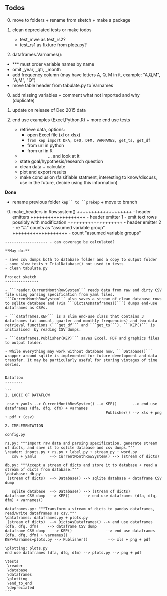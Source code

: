 Todos
-----

0. move to folders + rename from sketch + make a package 

0. clean depreciated tests or make todos
   - test_mwe as test_rs2?
   - test_rs1 as fixture from plots.py?

0. dataframes.Varnames(): 
  - *** must order variable names by name 
  - omit _year, _qtr, _month
  - add frequency column (may have letters A, Q, M in it, example: "A,Q,M", "A,M", "Q")
  - move table header from tabulate.py to Varnames
    

  
0. add missing variables + comment what not imported and why (duplicate) 

0. update on release of Dec 2015 data 
 
0. end use examples (Excel,Python,R) + more end use tests
   - retrieve data, options: 
      - open Excel file (xl or xlsx)
      - ```from kep import DFA, DFQ, DFM, VARNAMES, get_ts, get_df```
      - from url in python
      - from url in R
   - ```            ``` ... and look at it
   - state goal/hypothesis/research question 
   - clean data + calculate
   - plot and export results 
   - make conclusion (falsifiable statment, interesting to know/discuss, use in the future, decide using this information)

**Done**

+ rename previous folder ```kep`` to ``prekep``` + move to branch

0. make_headers in Rowsystem()
  +++++++++++++++++++ - header emitters
  +++++++++++++++++++    - header emitter 1 - emit text rows possibly with modification
  +++++++++++++++++++ - header emitter 2 - re "#." counts as "assumed variable group"     
  +++++++++++++++++++ - count "assumed variable groups"
  ~~~~~~~~~~~~~~~~~~~ - write header emitter to file in self.folder
  ------------------- - can coverage be calculated?

**May do:**

- save csv dumps both to database folder and a copy to output folder 
- some slow tests + TrialDatabase() not used in tests
- clean tabulate.py	

Project sketch
---------------

- ```reader.CurrentMonthRowSystem``` reads data from raw and dirty CSV file using parsing specification from yaml files. ```CurrentMonthRowSystem``` also saves a stream of clean database rows to sqlite database and (via ```DictsAsDataframes()```) dumps end-use dataframes as CSVs.

- ```dataframes.KEP``` is a slim end-use class that contains 3 dataframes (at annual, quarter and monthly frequencies) and two data retrieval functions (```get_df``` and ```get_ts```). ```KEP()``` is initialised  by reading CSV dumps. 

- ```dataframes.Publisher(KEP)``` saves Excel, PDF and graphics files to output folder. 

- While everything may work without database now, ```Database()``` wrapper around sqlite is implemented for future development and data transfer. It may be particularly useful for storing vintages of time series.


Dataflow
--------

```
1. LOGIC OF DATAFLOW

   csv + yamls --> CurrentMonthRowSystem() --> KEP()       --> end use dataframes (dfa, dfq, dfm) + varnames
                                               Publisher() --> xls + png + pdf + (csv)
											   
2. IMPLEMENTATION

config.py 

rs.py: """Import raw data and parsing specification, generate stream of dicts, and save it to sqlite database and csv dumps."""
\reader: inputs.py + rs.py + label.py + stream.py + word.py
     csv + yamls      --> CurrentMonthRowSystem() --> (stream of dicts) 

db.py: """Accept a stream of dicts and store it to database + read a stream of dicts from database."""
\database: db.py
   (stream of dicts)  --> Database() --> sqlite database + dataframe CSV dump 
   
     sqlite database  --> Database() --> (stream of dicts)    
  dataframe CSV dump  --> KEP()      --> end use dataframes (dfa, dfq, dfm) + varnames()

dataframes.py: """Transform a stream of dicts to pandas dataframes, read/write dataframes as csv."""  
\dataframes: dataframes.py + plots.py
   (stream of dicts)  --> DictsAsDataframes() --> end use dataframes (dfa, dfq, dfm)    --> dataframe CSV dump
 dataframe CSV dump   --> KEP()               --> end use dataframes (dfa, dfq, dfm) + varnames() 
KEP+Varnames+plots.py --> Publisher()         --> xls + png + pdf

\plotting: plots.py
end use dataframes (dfa, dfq, dfm) --> plots.py --> png + pdf

\tests
   \reader
   \database
   \dataframes
   \plotting
   \end_to_end
   \depreciated 
```
